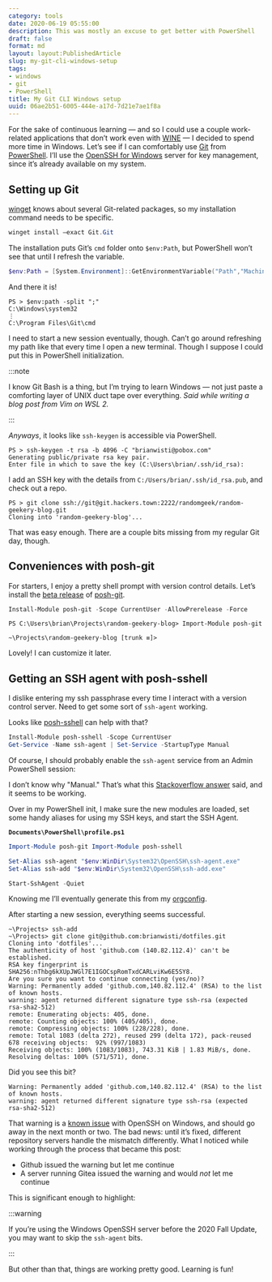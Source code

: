 ```yaml
---
category: tools
date: 2020-06-19 05:55:00
description: This was mostly an excuse to get better with PowerShell
draft: false
format: md
layout: layout:PublishedArticle
slug: my-git-cli-windows-setup
tags:
- windows
- git
- PowerShell
title: My Git CLI Windows setup
uuid: 06ae2b51-6005-444e-a17d-7d21e7ae1f8a
---
```


For the sake of continuous learning — and so I could use a couple work-related
applications that don’t work even with [WINE][wine] — I decided to spend more
time in Windows.  Let’s see if I can comfortably use [Git][git] from
[PowerShell][powershell].  I’ll use the [OpenSSH for Windows][openssh-windows]
server for key management, since it’s already available on my system.

## Setting up Git

[winget][] knows about several Git-related packages, so my installation command
needs to be specific.

``` powershell
winget install –exact Git.Git
```

The installation puts Git’s `cmd` folder onto `$env:Path`, but PowerShell
won’t see that until I refresh the variable.

``` powershell
$env:Path = [System.Environment]::GetEnvironmentVariable("Path","Machine") + ";" + [System.Environment]::GetEnvironmentVariable("Path","User")
```

And there it is!

``` text
PS > $env:path -split ";"
C:\Windows\system32
⋮
C:\Program Files\Git\cmd
```

I need to start a new session eventually, though.  Can’t go around refreshing
my path like that every time I open a new terminal.  Though I suppose I could
put this in PowerShell initialization.

:::note

I know Git Bash is a thing, but I’m trying to learn Windows — not just paste a
comforting layer of UNIX duct tape over everything.  *Said while writing a blog
post from Vim on WSL 2.*

:::

*Anyways*, it looks like ``ssh-keygen`` is accessible via PowerShell.

``` text
PS > ssh-keygen -t rsa -b 4096 -C "brianwisti@pobox.com"
Generating public/private rsa key pair.
Enter file in which to save the key (C:\Users\brian/.ssh/id_rsa):
```

I add an SSH key with the details from `C:/Users/brian/.ssh/id_rsa.pub`, and
check out a repo.

``` text
PS > git clone ssh://git@git.hackers.town:2222/randomgeek/random-geekery-blog.git
Cloning into 'random-geekery-blog'...
```

That was easy enough.  There are a couple bits missing from my regular Git day,
though.

## Conveniences with posh-git

For starters, I enjoy a pretty shell prompt with version control details.
Let’s install the [beta release][beta-release] of [posh-git][].

``` powershell
Install-Module posh-git -Scope CurrentUser -AllowPrerelease -Force
```

``` text
PS C:\Users\brian\Projects\random-geekery-blog> Import-Module posh-git

~\Projects\random-geekery-blog [trunk ≡]>
```

Lovely! I can customize it later.

## Getting an SSH agent with posh-sshell

I dislike entering my ssh passphrase every time I interact with a version
control server.  Need to get some sort of `ssh-agent` working.

Looks like [posh-sshell][] can help with that?

``` powershell
Install-Module posh-sshell -Scope CurrentUser
Get-Service -Name ssh-agent | Set-Service -StartupType Manual
```

Of course, I should probably enable the ``ssh-agent`` service from an Admin
PowerShell session:

I don’t know why "Manual." That’s what this [Stackoverflow
answer][stackoverflow-answer] said, and it seems to be working.

Over in my PowerShell init, I make sure the new modules are loaded, set some
handy aliases for using my SSH keys, and start the SSH Agent.

**`Documents\PowerShell\profile.ps1`**

```powershell
Import-Module posh-git Import-Module posh-sshell

Set-Alias ssh-agent "$env:WinDir\System32\OpenSSH\ssh-agent.exe"
Set-Alias ssh-add "$env:WinDir\System32\OpenSSH\ssh-add.exe"

Start-SshAgent -Quiet
```

Knowing me I’ll eventually generate this from my [orgconfig][].

After starting a new session, everything seems successful.

``` text
~\Projects> ssh-add
~\Projects> git clone git@github.com:brianwisti/dotfiles.git
Cloning into 'dotfiles'...
The authenticity of host 'github.com (140.82.112.4)' can't be established.
RSA key fingerprint is SHA256:nThbg6kXUpJWGl7E1IGOCspRomTxdCARLviKw6E5SY8.
Are you sure you want to continue connecting (yes/no)?
Warning: Permanently added 'github.com,140.82.112.4' (RSA) to the list of known hosts.
warning: agent returned different signature type ssh-rsa (expected rsa-sha2-512)
remote: Enumerating objects: 405, done.
remote: Counting objects: 100% (405/405), done.
remote: Compressing objects: 100% (228/228), done.
remote: Total 1083 (delta 272), reused 299 (delta 172), pack-reused 678 receiving objects:  92% (997/1083)
Receiving objects: 100% (1083/1083), 743.31 KiB | 1.83 MiB/s, done.
Resolving deltas: 100% (571/571), done.
```

Did you see this bit?

``` text
Warning: Permanently added 'github.com,140.82.112.4' (RSA) to the list of known hosts.
warning: agent returned different signature type ssh-rsa (expected rsa-sha2-512)
```

That warning is a [known issue][known-issue] with OpenSSH on Windows, and
should go away in the next month or two. The bad news: until it’s fixed,
different repository servers handle the mismatch differently. What I noticed
while working through the process that became this post:

- Github issued the warning but let me continue
- A server running Gitea issued the warning and would *not* let me continue

This is significant enough to highlight:

:::warning

If you’re using the Windows OpenSSH server before the 2020 Fall Update, you
may want to skip the `ssh-agent` bits.

:::

But other than that, things are working pretty good. Learning is fun!

[wine]: https://winehq.org
[git]: https://git-scm.com/
[powershell]: https://docs.microsoft.com/en-us/powershell/
[openssh-windows]: https://docs.microsoft.com/en-us/windows-server/administration/openssh/openssh_install_firstuse
[winget]: https://docs.microsoft.com/en-us/windows/package-manager/winget/
[beta-release]: https://github.com/dahlbyk/posh-git
[posh-git]: https://www.powershellgallery.com/packages/posh-git/
[posh-sshell]: https://www.powershellgallery.com/packages/posh-sshell/0.3.1
[stackoverflow-answer]: https://stackoverflow.com/a/53606760
[orgconfig]: /config
[known-issue]: https://github.com/PowerShell/Win32-OpenSSH/issues/1551